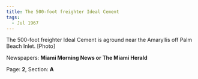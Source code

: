 ```yaml
---  
title: The 500-foot freighter Ideal Cement  
tags:  
  - Jul 1967  
---  
```

  
The 500-foot freighter Ideal Cement is aground near the Amaryllis off Palm Beach Inlet. [Photo]  
  
Newspapers: **Miami Morning News or The Miami Herald**  
  
Page: **2**, Section: **A** 
